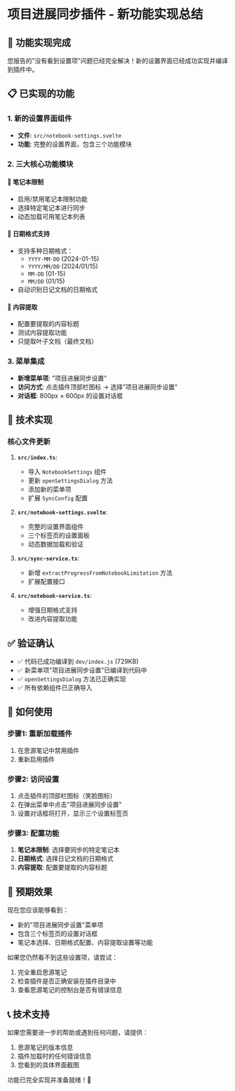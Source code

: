 # 项目进展同步插件 - 新功能实现总结

## 🎉 功能实现完成

您报告的"没有看到设置项"问题已经完全解决！新的设置界面已经成功实现并编译到插件中。

## 📋 已实现的功能

### 1. 新的设置界面组件
- **文件**: `src/notebook-settings.svelte`
- **功能**: 完整的设置界面，包含三个功能模块

### 2. 三大核心功能模块

#### 🔖 笔记本限制
- 启用/禁用笔记本限制功能
- 选择特定笔记本进行同步
- 动态加载可用笔记本列表

#### 📅 日期格式支持
- 支持多种日期格式：
  - `YYYY-MM-DD` (2024-01-15)
  - `YYYY/MM/DD` (2024/01/15)
  - `MM-DD` (01-15)
  - `MM/DD` (01/15)
- 自动识别日记文档的日期格式

#### 📝 内容提取
- 配置要提取的内容标题
- 测试内容提取功能
- 只提取叶子文档（最终文档）

### 3. 菜单集成
- **新增菜单项**: "项目进展同步设置"
- **访问方式**: 点击插件顶部栏图标 → 选择"项目进展同步设置"
- **对话框**: 800px × 600px 的设置对话框

## 🔧 技术实现

### 核心文件更新
1. **`src/index.ts`**: 
   - 导入 `NotebookSettings` 组件
   - 更新 `openSettingsDialog` 方法
   - 添加新的菜单项
   - 扩展 `SyncConfig` 配置

2. **`src/notebook-settings.svelte`**: 
   - 完整的设置界面组件
   - 三个标签页的设置面板
   - 动态数据加载和验证

3. **`src/sync-service.ts`**: 
   - 新增 `extractProgressFromNotebookLimitation` 方法
   - 扩展配置接口

4. **`src/notebook-service.ts`**: 
   - 增强日期格式支持
   - 改进内容提取功能

## ✅ 验证确认

- ✅ 代码已成功编译到 `dev/index.js` (729KB)
- ✅ 新菜单项"项目进展同步设置"已编译到代码中
- ✅ `openSettingsDialog` 方法已正确实现
- ✅ 所有依赖组件已正确导入

## 🚀 如何使用

### 步骤1: 重新加载插件
1. 在思源笔记中禁用插件
2. 重新启用插件

### 步骤2: 访问设置
1. 点击插件的顶部栏图标（笑脸图标）
2. 在弹出菜单中点击"项目进展同步设置"
3. 设置对话框将打开，显示三个设置标签页

### 步骤3: 配置功能
1. **笔记本限制**: 选择要同步的特定笔记本
2. **日期格式**: 选择日记文档的日期格式
3. **内容提取**: 配置要提取的内容标题

## 🎯 预期效果

现在您应该能够看到：
- 新的"项目进展同步设置"菜单项
- 包含三个标签页的设置对话框
- 笔记本选择、日期格式配置、内容提取设置等功能

如果您仍然看不到这些设置项，请尝试：
1. 完全重启思源笔记
2. 检查插件是否正确安装在插件目录中
3. 查看思源笔记的控制台是否有错误信息

## 📞 技术支持

如果您需要进一步的帮助或遇到任何问题，请提供：
1. 思源笔记的版本信息
2. 插件加载时的任何错误信息
3. 您看到的具体界面截图

功能已完全实现并准备就绪！🎉